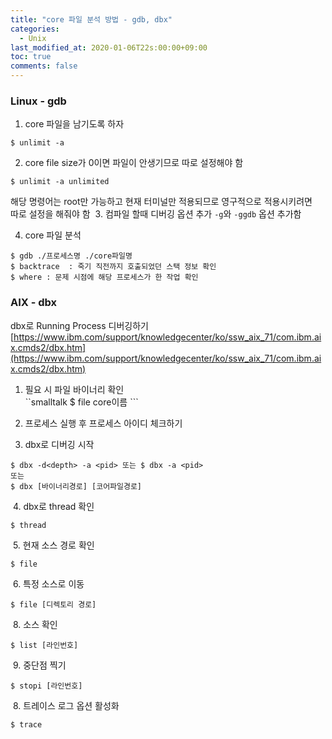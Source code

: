 ```yaml
---
title: "core 파일 분석 방법 - gdb, dbx"
categories:
  - Unix
last_modified_at: 2020-01-06T22s:00:00+09:00
toc: true
comments: false
---
```


### Linux - gdb
1. core 파일을 남기도록 하자     
```smalltalk
$ unlimit -a
```

2. core file size가 0이면 파일이 안생기므로 따로 설정해야 함
```smalltalk
$ unlimit -a unlimited
```
해당 명령어는 root만 가능하고 현재 터미널만 적용되므로 영구적으로 적용시키려면    
따로 설정을 해줘야 함
​
3. 컴파일 할때 디버깅 옵션 추가
`-g`와 `-ggdb` 옵션 추가함

4. core 파일 분석
```smalltalk
$ gdb ./프로세스명 ./core파일명
$ backtrace  : 죽기 직전까지 호출되었던 스택 정보 확인
$ where : 문제 시점에 해당 프로세스가 한 작업 확인
```

### AIX - dbx
dbx로 Running Process 디버깅하기
[https://www.ibm.com/support/knowledgecenter/ko/ssw_aix_71/com.ibm.aix.cmds2/dbx.htm](https://www.ibm.com/support/knowledgecenter/ko/ssw_aix_71/com.ibm.aix.cmds2/dbx.htm)


1. 필요 시 파일 바이너리 확인    
``smalltalk
$ file core이름
​```

2. 프로세스 실행 후 프로세스 아이디 체크하기    

3. dbx로 디버깅 시작  
```smalltalk
$ dbx -d<depth> -a <pid> 또는 $ dbx -a <pid>
또는
$ dbx [바이너리경로] [코어파일경로]
```
​
4. dbx로 thread 확인
```smalltalk
$ thread
```
​
5. 현재 소스 경로 확인
```smalltalk
$ file
```
​
6. 특정 소스로 이동
```smalltalk
$ file [디렉토리 경로]
```
​
8. 소스 확인
```smalltalk
$ list [라인번호]
```
​
9. 중단점 찍기
```smalltalk
$ stopi [라인번호]
```
​
8. 트레이스 로그 옵션 활성화
```smalltalk
$ trace
```

